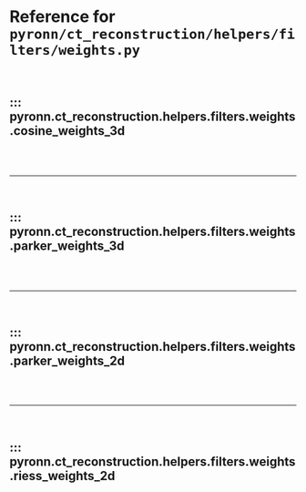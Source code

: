 # Reference for `pyronn/ct_reconstruction/helpers/filters/weights.py`

<br>

## ::: pyronn.ct_reconstruction.helpers.filters.weights.cosine_weights_3d

<br><br><hr><br>

## ::: pyronn.ct_reconstruction.helpers.filters.weights.parker_weights_3d

<br><br><hr><br>

## ::: pyronn.ct_reconstruction.helpers.filters.weights.parker_weights_2d

<br><br><hr><br>

## ::: pyronn.ct_reconstruction.helpers.filters.weights.riess_weights_2d

<br><br>

